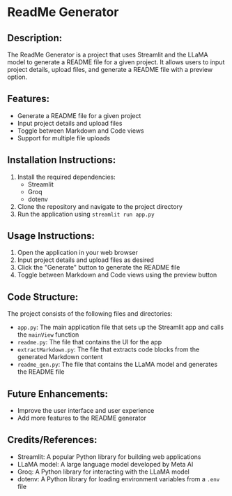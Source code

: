 # ReadMe Generator

Description:
------------

The ReadMe Generator is a project that uses Streamlit and the LLaMA model to generate a README file for a given project. It allows users to input project details, upload files, and generate a README file with a preview option.

Features:
--------

* Generate a README file for a given project
* Input project details and upload files
* Toggle between Markdown and Code views
* Support for multiple file uploads


Installation Instructions:
-------------------------

1. Install the required dependencies:
	* Streamlit
	* Groq
	* dotenv
2. Clone the repository and navigate to the project directory
3. Run the application using `streamlit run app.py`


Usage Instructions:
-----------------

1. Open the application in your web browser
2. Input project details and upload files as desired
3. Click the "Generate" button to generate the README file
4. Toggle between Markdown and Code views using the preview button

Code Structure:
--------------

The project consists of the following files and directories:

* `app.py`: The main application file that sets up the Streamlit app and calls the `mainView` function
* `readme.py`: The file that contains the UI for the app
* `extractMarkdown.py`: The file that extracts code blocks from the generated Markdown content
* `readme_gen.py`: The file that contains the LLaMA model and generates the README file

Future Enhancements:
-------------------

* Improve the user interface and user experience
* Add more features to the README generator

Credits/References:
-------------------

* Streamlit: A popular Python library for building web applications
* LLaMA model: A large language model developed by Meta AI
* Groq: A Python library for interacting with the LLaMA model
* dotenv: A Python library for loading environment variables from a `.env` file
